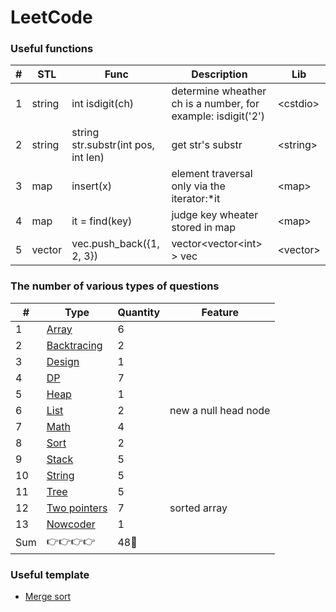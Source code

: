 LeetCode
========

###  Useful functions
| # |STL| Func | Description | Lib |
|---| ----- | ----- | ----- | ------ |
|1|string|int isdigit(ch)|determine wheather ch is a number, for example: isdigit('2')| \<cstdio\> |
|2|string|string str.substr(int pos, int len)|get str's substr|\<string\>|
|3|map|insert(x)|element traversal only via the iterator:\*it|\<map\>|
|4|map|it = find(key)|judge key wheater stored in map|\<map\>|
|5|vector|vec.push_back({1, 2, 3})|vector\<vector\<int\> \> vec|\<vector\>|
### The number of various types of questions
| # | Type | Quantity |Feature|
|---|---|---|---|
|1| [Array](https://github.com/frdmu/LeetCode/tree/master/Array) | 6 ||
|2| [Backtracing](https://github.com/frdmu/LeetCode/tree/master/Backtracing) | 2 || 
|3| [Design](https://github.com/frdmu/LeetCode/tree/master/Design) | 1 ||
|4| [DP](https://github.com/frdmu/LeetCode/tree/master/DP) | 7 | |
|5| [Heap](https://github.com/frdmu/LeetCode/tree/master/heap) | 1 ||
|6|[List](https://github.com/frdmu/LeetCode/tree/master/List)| 2 |new a null head node|
|7| [Math](https://github.com/frdmu/LeetCode/tree/master/Math) | 4| |
|8| [Sort](https://github.com/frdmu/LeetCode/tree/master/Sort) | 2| |
|9|[Stack](https://github.com/frdmu/LeetCode/tree/master/Stack)|5||
|10|[String](https://github.com/frdmu/LeetCode/tree/master/String)| 5 ||
|11| [Tree](https://github.com/frdmu/LeetCode/tree/master/Tree) | 5 ||
|12|[Two pointers](https://github.com/frdmu/LeetCode/tree/master/Two_pointers)|7|sorted array|
|13|[Nowcoder](https://github.com/frdmu/LeetCode/tree/master/Nowcoder)| 1 ||
|Sum|:point_right::point_right::point_right::point_right:|48:wave:||

### Useful template
- [Merge sort](https://github.com/frdmu/LeetCode/tree/master/Template)
